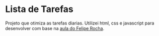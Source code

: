 # Lista de Tarefas
Projeto que otimiza as tarefas diarias.
Utilizei html, css e javascript para desenvolver com base na [aula do Felipe Rocha](https://www.youtube.com/watch?v=0bNeKAzVvlE).